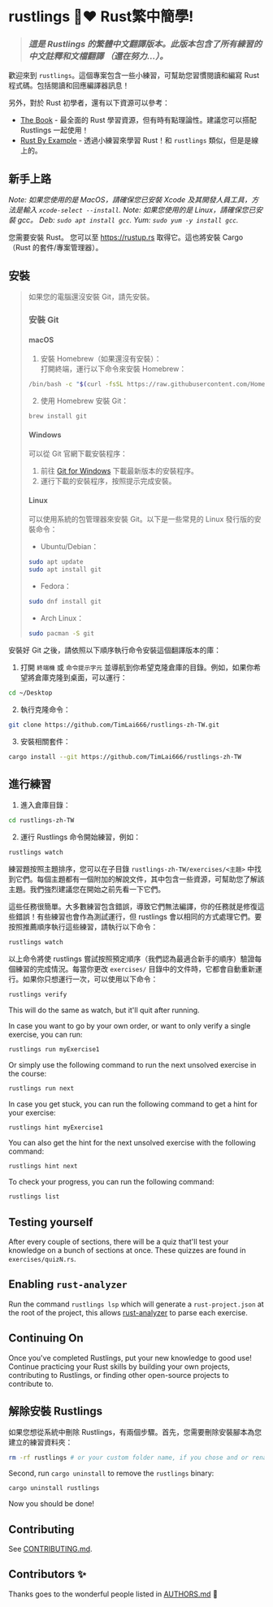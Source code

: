 <div class="oranda-hide">

# rustlings 🦀❤️ Rust繁中簡學!

</div>

> ### *這是 Rustlings 的繁體中文翻譯版本。此版本包含了所有練習的中文註釋和文檔翻譯 **（還在努力...）**。*

歡迎來到 `rustlings`。這個專案包含一些小練習，可幫助您習慣閱讀和編寫 Rust 程式碼。包括閱讀和回應編譯器訊息！

另外，對於 Rust 初學者，還有以下資源可以參考：

- [The Book](https://doc.rust-lang.org/book/index.html) - 最全面的 Rust 學習資源，但有時有點理論性。建議您可以搭配 Rustlings 一起使用！
- [Rust By Example](https://doc.rust-lang.org/rust-by-example/index.html) - 透過小練習來學習 Rust！和 `rustlings` 類似，但是是線上的。

## 新手上路

_Note: 如果您使用的是 MacOS，請確保您已安裝 Xcode 及其開發人員工具，方法是輸入 `xcode-select --install`._
_Note: 如果您使用的是 Linux，請確保您已安裝 gcc。 Deb: `sudo apt install gcc`. Yum: `sudo yum -y install gcc`._

您需要安裝 Rust。 您可以至 <https://rustup.rs> 取得它。這也將安裝 Cargo（Rust 的套件/專案管理器）。

## 安裝

> 如果您的電腦還沒安裝 Git，請先安裝。
> ### 安裝 Git
> #### macOS
> 1. 安裝 Homebrew（如果還沒有安裝）：<br>
> 打開終端，運行以下命令來安裝 Homebrew：
> ```sh
> /bin/bash -c "$(curl -fsSL https://raw.githubusercontent.com/Homebrew/install/HEAD/install.sh)"
> ```
> 2. 使用 Homebrew 安裝 Git：
> ```sh
> brew install git
> ```
> #### Windows
> 可以從 Git 官網下載安裝程序：
> 1. 前往 [Git for Windows](https://gitforwindows.org/) 下載最新版本的安裝程序。
> 2. 運行下載的安裝程序，按照提示完成安裝。
> #### Linux
> 可以使用系統的包管理器來安裝 Git。以下是一些常見的 Linux 發行版的安裝命令：
> * Ubuntu/Debian：
> ```sh
> sudo apt update
> sudo apt install git
> ```
> * Fedora：
> ```sh
> sudo dnf install git
> ```
> * Arch Linux：
> ```sh
> sudo pacman -S git
> ```

安裝好 Git 之後，請依照以下順序執行命令安裝這個翻譯版本的庫：

1. 打開 `終端機` 或 `命令提示字元` 並導航到你希望克隆倉庫的目錄。例如，如果你希望將倉庫克隆到桌面，可以運行：
  ```sh
  cd ~/Desktop
  ```
2. 執行克隆命令：
  ```sh
  git clone https://github.com/TimLai666/rustlings-zh-TW.git
  ```
3. 安裝相關套件：
  ```sh
  cargo install --git https://github.com/TimLai666/rustlings-zh-TW
  ```

## 進行練習

1. 進入倉庫目錄：
  ```sh
  cd rustlings-zh-TW
  ```
2. 運行 Rustlings 命令開始練習，例如：
  ```sh
  rustlings watch
  ```

練習題按照主題排序，您可以在子目錄 `rustlings-zh-TW/exercises/<主題>` 中找到它們。每個主題都有一個附加的解說文件，其中包含一些資源，可幫助您了解該主題。我們強烈建議您在開始之前先看一下它們。

這些任務很簡單。大多數練習包含錯誤，導致它們無法編譯，你的任務就是修復這些錯誤！有些練習也會作為測試運行，但 rustlings 會以相同的方式處理它們。要按照推薦順序執行這些練習，請執行以下命令：

```bash
rustlings watch
```

以上命令將使 rustlings 嘗試按照預定順序（我們認為最適合新手的順序）驗證每個練習的完成情況。每當你更改 `exercises/` 目錄中的文件時，它都會自動重新運行。如果你只想運行一次，可以使用以下命令：

```bash
rustlings verify
```

This will do the same as watch, but it'll quit after running.

In case you want to go by your own order, or want to only verify a single exercise, you can run:

```bash
rustlings run myExercise1
```

Or simply use the following command to run the next unsolved exercise in the course:

```bash
rustlings run next
```

In case you get stuck, you can run the following command to get a hint for your
exercise:

```bash
rustlings hint myExercise1
```

You can also get the hint for the next unsolved exercise with the following command:

```bash
rustlings hint next
```

To check your progress, you can run the following command:

```bash
rustlings list
```

## Testing yourself

After every couple of sections, there will be a quiz that'll test your knowledge on a bunch of sections at once. These quizzes are found in `exercises/quizN.rs`.

## Enabling `rust-analyzer`

Run the command `rustlings lsp` which will generate a `rust-project.json` at the root of the project, this allows [rust-analyzer](https://rust-analyzer.github.io/) to parse each exercise.

## Continuing On

Once you've completed Rustlings, put your new knowledge to good use! Continue practicing your Rust skills by building your own projects, contributing to Rustlings, or finding other open-source projects to contribute to.

## 解除安裝 Rustlings

如果您想從系統中刪除 Rustlings，有兩個步驟。首先，您需要刪除安裝腳本為您建立的練習資料夾：

```bash
rm -rf rustlings # or your custom folder name, if you chose and or renamed it
```

Second, run `cargo uninstall` to remove the `rustlings` binary:

```bash
cargo uninstall rustlings
```

Now you should be done!

## Contributing

See [CONTRIBUTING.md](https://github.com/rust-lang/rustlings/blob/main/CONTRIBUTING.md).

## Contributors ✨

Thanks goes to the wonderful people listed in [AUTHORS.md](https://github.com/rust-lang/rustlings/blob/main/AUTHORS.md) 🎉
